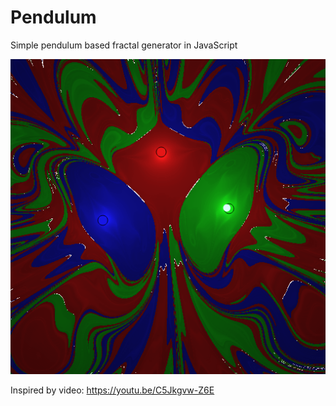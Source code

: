 # Pendulum
Simple pendulum based fractal generator in JavaScript

![example](example.png?raw=true)

Inspired by video: https://youtu.be/C5Jkgvw-Z6E

